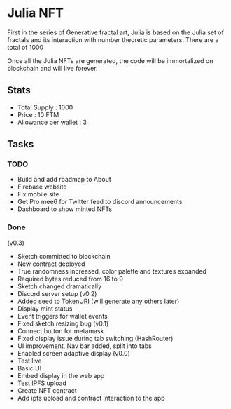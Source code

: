 # Julia NFT

First in the series of Generative fractal art, Julia is based on the Julia set of fractals and its interaction with number theoretic parameters. There are a total of 1000

Once all the Julia NFTs are generated, the code will be immortalized on blockchain and will live forever.

## Stats
- Total Supply : 1000
- Price : 10 FTM
- Allowance per wallet : 3

## Tasks

### TODO
- Build and add roadmap to About
- Firebase website
- Fix mobile site
- Get Pro mee6 for Twitter feed to discord announcements
- Dashboard to show minted NFTs
  
### Done
(v0.3)
- Sketch committed to blockchain
- New contract deployed
- True randomness increased, color palette and textures expanded
- Required bytes reduced from 16 to 9
- Sketch changed dramatically
- Discord server setup
(v0.2)
- Added seed to TokenURI (will generate any others later)
- Display mint status
- Event triggers for wallet events
- Fixed sketch resizing bug
(v0.1)
- Connect button for metamask
- Fixed display issue during tab switching (HashRouter)
- UI improvement, Nav bar added, split into tabs 
- Enabled screen adaptive display
(v0.0)
- Test live
- Basic UI 
- Embed display in the web app
- Test IPFS upload
- Create NFT contract
- Add ipfs upload and contract interaction to the app

